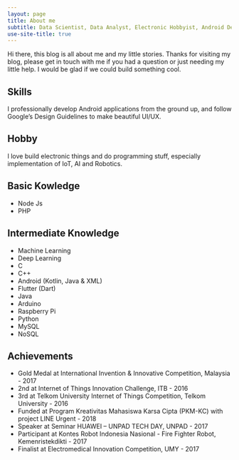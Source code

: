 ```yaml
---
layout: page
title: About me
subtitle: Data Scientist, Data Analyst, Electronic Hobbyist, Android Developer, Electrical Engineer, Freelancer
use-site-title: true
---
```


Hi there, this blog is all about me and my little stories. Thanks for visiting my blog, please get in touch with me if you had a question or just needing my little help. I would be glad if we could build something cool.

## Skills
I professionally develop Android applications from the ground up, and follow Google’s Design Guidelines to make beautiful UI/UX.

## Hobby
I love build electronic things and do programming stuff, especially implementation of IoT, AI and Robotics.

## Basic Kowledge
- Node Js
- PHP

## Intermediate Knowledge
- Machine Learning
- Deep Learning
- C
- C++
- Android (Kotlin, Java & XML)
- Flutter (Dart)
- Java
- Arduino
- Raspberry Pi
- Python
- MySQL
- NoSQL

## Achievements
- Gold Medal at International Invention & Innovative Competition, Malaysia - 2017
- 2nd at Internet of Things Innovation Challenge, ITB - 2016
- 3rd at Telkom University Internet of Things Competition, Telkom University - 2016
- Funded at Program Kreativitas Mahasiswa Karsa Cipta (PKM-KC) with project LINE Urgent - 2018
- Speaker at Seminar HUAWEI – UNPAD TECH DAY, UNPAD - 2017
- Participant at Kontes Robot Indonesia Nasional - Fire Fighter Robot, Kemenristekdikti - 2017
- Finalist at Electromedical Innovation Competition, UMY - 2017
